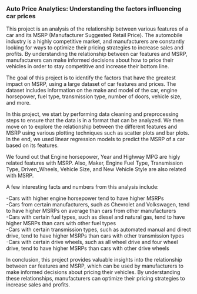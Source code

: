 ### Auto Price Analytics: Understanding the factors influencing car prices
This project is an analysis of the relationship between various features of a car and its MSRP (Manufacturer Suggested Retail Price). The automobile industry is a highly competitive market, and manufacturers are constantly looking for ways to optimize their pricing strategies to increase sales and profits. By understanding the relationship between car features and MSRP, manufacturers can make informed decisions about how to price their vehicles in order to stay competitive and increase their bottom line.

The goal of this project is to identify the factors that have the greatest impact on MSRP, using a large dataset of car features and prices. The dataset includes information on the make and model of the car, engine horsepower, fuel type, transmission type, number of doors, vehicle size, and more.

In this project, we start by performing data cleaning and preprocessing steps to ensure that the data is in a format that can be analyzed. We then move on to explore the relationship between the different features and MSRP using various plotting techniques such as scatter plots and bar plots. In the end, we used linear regression models to predict the MSRP of a car based on its features.

We found out that Engine horsepower, Year and Highway MPG are higly related features with MSRP. Also, Maker, Engine Fuel Type, Transmission Type, Driven_Wheels, Vehicle Size, and New Vehicle Style are also related with MSRP.

A few interesting facts and numbers from this analysis include:

-Cars with higher engine horsepower tend to have higher MSRPs<br>
-Cars from certain manufacturers, such as Chevrolet and Volkswagen, tend to have higher MSRPs on average than cars from other manufacturers<br>
-Cars with certain fuel types, such as diesel and natural gas, tend to have higher MSRPs than cars with other fuel types<br>
-Cars with certain transmission types, such as automated manual and direct drive, tend to have higher MSRPs than cars with other transmission types<br>
-Cars with certain drive wheels, such as all wheel drive and four wheel drive, tend to have higher MSRPs than cars with other drive wheels<br>

In conclusion, this project provides valuable insights into the relationship between car features and MSRP, which can be used by manufacturers to make informed decisions about pricing their vehicles. By understanding these relationships, manufacturers can optimize their pricing strategies to increase sales and profits.
